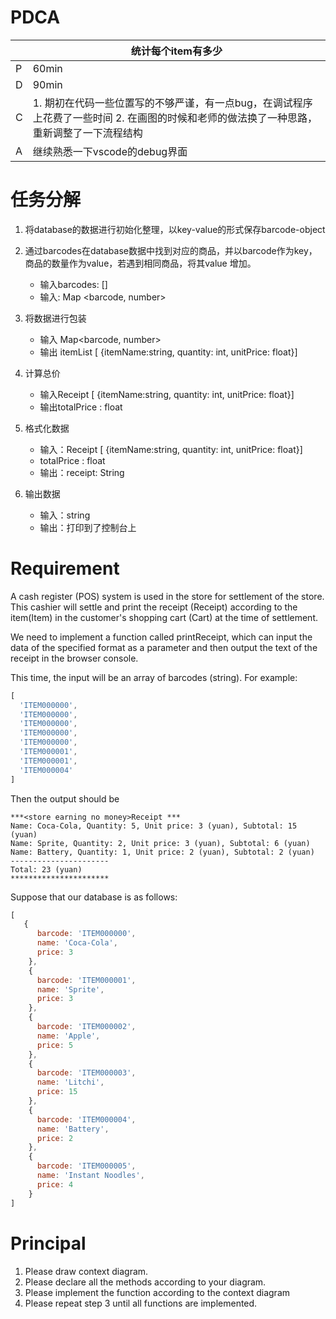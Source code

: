 # PDCA

|      | 统计每个item有多少                                           |
| ---- | ------------------------------------------------------------ |
| P    | 60min                                                        |
| D    | 90min                                                        |
| C    | 1. 期初在代码一些位置写的不够严谨，有一点bug，在调试程序上花费了一些时间             2. 在画图的时候和老师的做法换了一种思路，重新调整了一下流程结构 |
| A    | 继续熟悉一下vscode的debug界面                                |

# 任务分解
1. 将database的数据进行初始化整理，以key-value的形式保存barcode-object
2. 通过barcodes在database数据中找到对应的商品，并以barcode作为key，商品的数量作为value，若遇到相同商品，将其value 增加。
   - 输入barcodes: []
   - 输入: Map <barcode, number> 
3. 将数据进行包装
   - 输入 Map<barcode, number>
   - 输出 itemList [ {itemName:string, quantity: int, unitPrice: float}]

4. 计算总价
   - 输入Receipt [ {itemName:string, quantity: int, unitPrice: float}]
   - 输出totalPrice : float
5. 格式化数据
   - 输入：Receipt [ {itemName:string, quantity: int, unitPrice: float}]
   - totalPrice : float
   - 输出：receipt: String
6. 输出数据
   - 输入：string
   - 输出：打印到了控制台上
# 
# Requirement

A cash register (POS) system is used in the store for settlement of the store. This cashier will settle and print the receipt (Receipt) according to the item(Item) in the customer's shopping cart (Cart) at the time of settlement.

We need to implement a function called printReceipt, which can input the data of the specified format as a parameter and then output the text of the receipt in the browser console.

This time, the input will be an array of barcodes (string). For example:
```javascript
[
  'ITEM000000',
  'ITEM000000',
  'ITEM000000',
  'ITEM000000',
  'ITEM000000',
  'ITEM000001',
  'ITEM000001',
  'ITEM000004'
]
```

Then the output should be 
```
***<store earning no money>Receipt ***
Name: Coca-Cola, Quantity: 5, Unit price: 3 (yuan), Subtotal: 15 (yuan)
Name: Sprite, Quantity: 2, Unit price: 3 (yuan), Subtotal: 6 (yuan)
Name: Battery, Quantity: 1, Unit price: 2 (yuan), Subtotal: 2 (yuan)
----------------------
Total: 23 (yuan)
**********************
```

Suppose that our database is as follows:
```javascript
[
   {
      barcode: 'ITEM000000',
      name: 'Coca-Cola',
      price: 3
    },
    {
      barcode: 'ITEM000001',
      name: 'Sprite',
      price: 3
    },
    {
      barcode: 'ITEM000002',
      name: 'Apple',
      price: 5
    },
    {
      barcode: 'ITEM000003',
      name: 'Litchi',
      price: 15
    },
    {
      barcode: 'ITEM000004',
      name: 'Battery',
      price: 2
    },
    {
      barcode: 'ITEM000005',
      name: 'Instant Noodles',
      price: 4
    }
]
```

# Principal

1. Please draw context diagram.
2. Please declare all the methods according to your diagram.
3. Please implement the function according to the context diagram
4. Please repeat step 3 until all functions are implemented.
